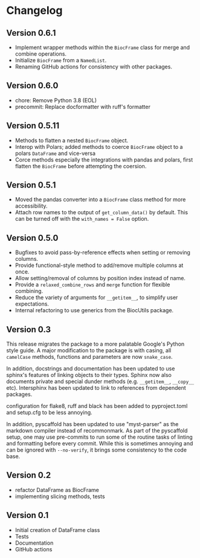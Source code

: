 # Changelog

## Version 0.6.1

- Implement wrapper methods within the `BiocFrame` class for merge and combine operations.
- Initialize `BiocFrame` from a `NamedList`.
- Renaming GitHub actions for consistency with other packages.

## Version 0.6.0

- chore: Remove Python 3.8 (EOL)
- precommit: Replace docformatter with ruff's formatter

## Version 0.5.11

- Methods to flatten a nested `BiocFrame` object.
- Interop with Polars; added methods to coerce `BiocFrame` object to a polars `DataFrame` and vice-versa
- Corce methods especially the integrations with pandas and polars, first flatten the `BiocFrame` before attempting the coersion.

## Version 0.5.1

- Moved the pandas converter into a `BiocFrame` class method for more accessibility.
- Attach row names to the output of `get_column_data()` by default.
  This can be turned off with the `with_names = False` option.

## Version 0.5.0

- Bugfixes to avoid pass-by-reference effects when setting or removing columns.
- Provide functional-style method to add/remove multiple columns at once.
- Allow setting/removal of columns by position index instead of name.
- Provide a `relaxed_combine_rows` and `merge` function for flexible combining.
- Reduce the variety of arguments for `__getitem__`, to simplify user expectations.
- Internal refactoring to use generics from the BiocUtils package.

## Version 0.3
This release migrates the package to a more palatable Google's Python style guide. A major modification to the package is with casing, all `camelCase` methods, functions and parameters are now `snake_case`.

In addition, docstrings and documentation has been updated to use sphinx's features of linking objects to their types. Sphinx now also documents private and special dunder methods (e.g. `__getitem__`, `__copy__` etc). Intersphinx has been updated to link to references from dependent packages.

configuration for flake8, ruff and black has been added to pyproject.toml and setup.cfg to be less annoying.

In addition, pyscaffold has been updated to use "myst-parser" as the markdown compiler instead of recommonmark. As part of the pyscaffold setup, one may use pre-commits to run some of the routine tasks of linting and formatting before every commit. While this is sometimes annoying and can be ignored with `--no-verify`, it brings some consistency to the code base.

## Version 0.2
- refactor DataFrame as BiocFrame
- implementing slicing methods, tests

## Version 0.1

- Initial creation of DataFrame class
- Tests
- Documentation
- GitHub actions
